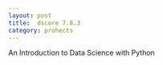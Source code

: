 ```yaml
---
layout: post
title:  dscore 7.8.3
category: prohects
---
```


An Introduction to Data Science with Python
